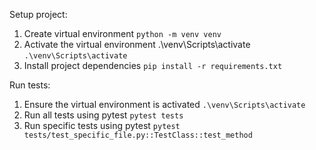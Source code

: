 Setup project:
1. Create virtual environment 
    ```python -m venv venv```
2. Activate the virtual environment .\venv\Scripts\activate
   ```.\venv\Scripts\activate```
3. Install project dependencies
   ```pip install -r requirements.txt```

Run tests:
1. Ensure the virtual environment is activated
    ```.\venv\Scripts\activate```
2. Run all tests using pytest
    ```pytest tests```
3. Run specific tests using pytest
    ```pytest tests/test_specific_file.py::TestClass::test_method```